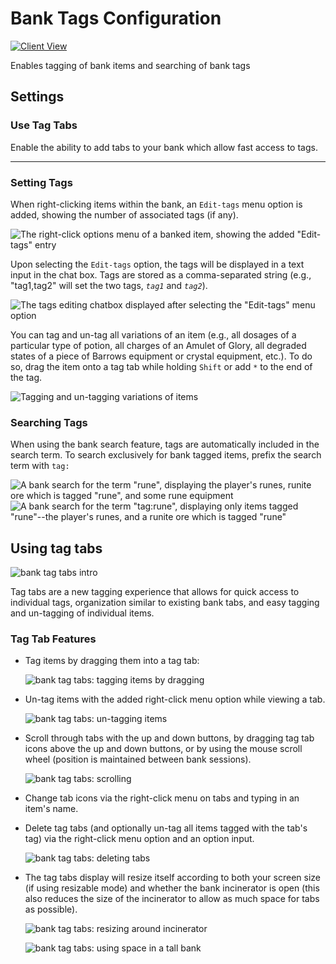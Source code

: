 # Bank Tags Configuration

[![Client View](https://thumbs.gfycat.com/BewitchedNewInchworm-size_restricted.gif)](https://gfycat.com/BewitchedNewInchworm)

Enables tagging of bank items and searching of bank tags

## Settings

### Use Tag Tabs

Enable the ability to add tabs to your bank which allow fast access to tags.

---

### Setting Tags

When right-clicking items within the bank, an `Edit-tags` menu option is added, showing the number of associated tags (if any).

![The right-click options menu of a banked item, showing the added "Edit-tags" entry](https://i.imgur.com/itEz7e6.png)

Upon selecting the `Edit-tags` option, the tags will be displayed in a text input in the chat box. Tags are stored as a comma-separated string (e.g., "tag1,tag2" will set the two tags, _`tag1`_ and _`tag2`_).

![The tags editing chatbox displayed after selecting the "Edit-tags" menu option](https://i.imgur.com/EhMFXlA.png)

You can tag and un-tag all variations of an item (e.g., all dosages of a particular type of potion, all charges of an Amulet of Glory, all degraded states of a piece of Barrows equipment or crystal equipment, etc.). To do so, drag the item onto a tag tab while holding `Shift` or add `*` to the end of the tag. 

![Tagging and un-tagging variations of items](https://user-images.githubusercontent.com/5115805/47704264-69b16680-dc23-11e8-8ead-a4934fb9ef38.gif)

### Searching Tags

When using the bank search feature, tags are automatically included in the search term. To search exclusively for bank tagged items, prefix the search term with `tag:`

![A bank search for the term "rune", displaying the player's runes, runite ore which is tagged "rune", and some rune equipment](https://i.imgur.com/bMHP6ZB.png) ![A bank search for the term "tag:rune", displaying only items tagged "rune"--the player's runes, and a runite ore which is tagged "rune"](https://i.imgur.com/pWaX2OP.png)

## Using tag tabs

![bank tag tabs intro](https://user-images.githubusercontent.com/2199511/46784972-c1913780-cd1f-11e8-9348-aef5e813e131.gif)

Tag tabs are a new tagging experience that allows for quick access to individual tags, organization similar to existing bank tabs, and easy tagging and un-tagging of individual items.

### Tag Tab Features

* Tag items by dragging them into a tag tab:

  ![bank tag tabs: tagging items by dragging](https://user-images.githubusercontent.com/2199511/46785039-02894c00-cd20-11e8-83e9-4b0b33754545.gif)

* Un-tag items with the added right-click menu option while viewing a tab.

  ![bank tag tabs: un-tagging items](https://user-images.githubusercontent.com/2199511/46785156-6ca1f100-cd20-11e8-8c78-a36cb97d1cc4.gif)

* Scroll through tabs with the up and down buttons, by dragging tag tab icons above the up and down buttons, or by using the mouse scroll wheel (position is maintained between bank sessions).

  ![bank tag tabs: scrolling](https://user-images.githubusercontent.com/2199511/46785078-2d73a000-cd20-11e8-9b4f-e3ac38e3b55e.gif)

* Change tab icons via the right-click menu on tabs and typing in an item's name.

* Delete tag tabs (and optionally un-tag all items tagged with the tab's tag) via the right-click menu option and an option input.

  ![bank tag tabs: deleting tabs](https://user-images.githubusercontent.com/2199511/46785197-90fdcd80-cd20-11e8-972c-edd9deca4638.gif)

* The tag tabs display will resize itself according to both your screen size (if using resizable mode) and whether the bank incinerator is open (this also reduces the size of the incinerator to allow as much space for tabs as possible).

  ![bank tag tabs: resizing around incinerator](https://user-images.githubusercontent.com/2199511/46785263-c9051080-cd20-11e8-93cc-69a8252bbb84.gif)  

  ![bank tag tabs: using space in a tall bank](https://user-images.githubusercontent.com/2199511/46785265-caced400-cd20-11e8-98ba-86ad56c987be.png)
